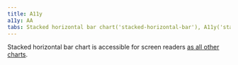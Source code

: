 ```yaml
---
title: A11y
a11y: AA
tabs: Stacked horizontal bar chart('stacked-horizontal-bar'), A11y('stacked-horizontal-bar-a11y'), API('stacked-horizontal-bar-api'), Examples('stacked-horizontal-bar-d3-code'), Changelog('d3-chart-changelog')
---
```


Stacked horizontal bar chart is accessible for screen readers [as all other charts](/data-display/d3-chart/d3-chart-a11y).

